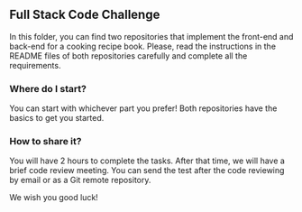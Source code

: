 ## Full Stack Code Challenge

In this folder, you can find two repositories that implement the front-end and back-end for a cooking recipe book.
Please, read the instructions in the README files of both repositories carefully and complete all the requirements. 

### Where do I start?

You can start with whichever part you prefer! Both repositories have the basics to get you started.

### How to share it?

You will have 2 hours to complete the tasks. After that time, we will have a brief code review meeting.
You can send the test after the code reviewing by email or as a Git remote repository.

We wish you good luck!
